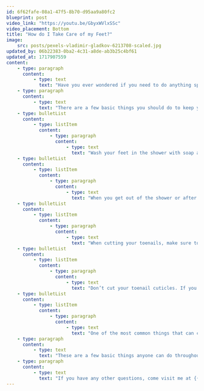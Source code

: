 ```yaml
---
id: 6f62fafe-08a1-47f5-8b70-d95aa9a80fc2
blueprint: post
video_link: "https://youtu.be/GbyxWVlxSSc"
video_placement: Bottom
title: "How do I Take Care of my Feet?"
image:
    src: posts/pexels-vladimir-gladkov-6213708-scaled.jpg
updated_by: 06b22383-0ba2-4c31-a8de-ab3b25c4bf61
updated_at: 1717907559
content:
    - type: paragraph
      content:
          - type: text
            text: "Have you ever wondered if you need to do anything specific to take care of your feet? Is there something you shouldn’t do for your foot health? If you have ever wondered any of these questions, keep on reading!"
    - type: paragraph
      content:
          - type: text
            text: "There are a few basic things you should do to keep your feet and ankles in good health."
    - type: bulletList
      content:
          - type: listItem
            content:
                - type: paragraph
                  content:
                      - type: text
                        text: "Wash your feet in the shower with soap and water, and don’t just let water runover them and think that that will be enough to clean your feet! Actually, take soap, lather up your hands and make sure to wash in between your toes as well."
    - type: bulletList
      content:
          - type: listItem
            content:
                - type: paragraph
                  content:
                      - type: text
                        text: "When you get out of the shower or after swimming, make sure to dry your feet well. Fungus likes to grow in warm, dark, moist places, so make sure to dry up the web spaces in between your toes as well! This will help prevent your web spaces from becoming macerated (fancy doctor terminology referring to skin becoming too wet, which can lead to skin breaking down) and help prevent athlete’s feet."
    - type: bulletList
      content:
          - type: listItem
            content:
                - type: paragraph
                  content:
                      - type: text
                        text: "When cutting your toenails, make sure to cut them straight across and don’t curve down into the corners of the nail. This will help prevent ingrown toenails!"
    - type: bulletList
      content:
          - type: listItem
            content:
                - type: paragraph
                  content:
                      - type: text
                        text: "Don’t cut your toenail cuticles. If you really don’t like them, you can push them back with a cuticle pusher after a shower. This will help your nails look longer."
    - type: bulletList
      content:
          - type: listItem
            content:
                - type: paragraph
                  content:
                      - type: text
                        text: "One of the most common things that can cause foot and ankle pain are tight calf muscles. Therefore, stretch your calf muscles as often as possible to help prevent foot and ankle pain. One of the easiest things you can do is when you are lying in bed, point your toes towards your nose until you feel a stretch in your calf. Hold that stretch for 60 seconds. Do it as often as you can."
    - type: paragraph
      content:
          - type: text
            text: "These are a few basic things anyone can do throughout their day to take care of their feet and ankles!"
    - type: paragraph
      content:
          - type: text
            text: "If you have any other questions, come visit me at {{ business:name }}!"
---
```

